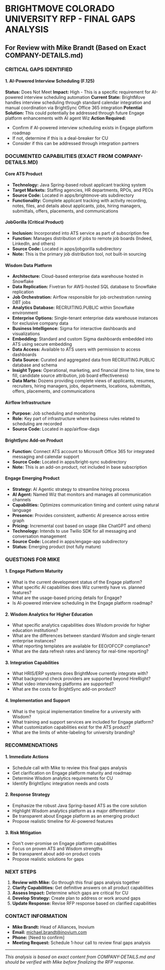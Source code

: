 
# BRIGHTMOVE COLORADO UNIVERSITY RFP - FINAL GAPS ANALYSIS
## For Review with Mike Brandt (Based on Exact COMPANY-DETAILS.md)

### CRITICAL GAPS IDENTIFIED

#### 1. AI-Powered Interview Scheduling (F.125)
**Status:** Does Not Meet
**Impact:** High - This is a specific requirement for AI-powered interview scheduling automation
**Current State:** BrightMove handles interview scheduling through standard calendar integration and manual coordination via BrightSync Office 365 integration
**Potential Solution:** This could potentially be addressed through future Engage platform enhancements with AI agent Wiz
**Action Required:** 
- Confirm if AI-powered interview scheduling exists in Engage platform roadmap
- If not, determine if this is a deal-breaker for CU
- Consider if this can be addressed through integration partners

### DOCUMENTED CAPABILITIES (EXACT FROM COMPANY-DETAILS.MD)

#### Core ATS Product
- **Technology:** Java Spring-based robust applicant tracking system
- **Target Markets:** Staffing agencies, HR departments, RPOs, and PEOs
- **Source Code:** Located in apps/brightmove-ats subdirectory
- **Functionality:** Complete applicant tracking with activity recording, notes, files, and details about applicants, jobs, hiring managers, submittals, offers, placements, and communications

#### JobGorilla (Critical Product)
- **Inclusion:** Incorporated into ATS service as part of subscription fee
- **Function:** Manages distribution of jobs to remote job boards (Indeed, LinkedIn, and others)
- **Source Code:** Located in apps/jobgorilla subdirectory
- **Note:** This is the primary job distribution tool, not built-in sourcing

#### Wisdom Data Platform
- **Architecture:** Cloud-based enterprise data warehouse hosted in Snowflake
- **Data Replication:** Fivetran for AWS-hosted SQL database to Snowflake replication
- **Job Orchestration:** Airflow responsible for job orchestration running DBT jobs
- **Analytics Database:** RECRUITING.PUBLIC within Snowflake environment
- **Enterprise Options:** Single-tenant enterprise data warehouse instances for exclusive company data
- **Business Intelligence:** Sigma for interactive dashboards and visualizations
- **Embedding:** Standard and custom Sigma dashboards embedded into ATS using secure embedding
- **Data Access:** Available to ATS users with permission to access dashboards
- **Data Source:** Curated and aggregated data from RECRUITING.PUBLIC database and schema
- **Insight Types:** Operational, marketing, and financial (time to hire, time to fill, candidate source attribution, job board effectiveness)
- **Data Marts:** Dozens providing complete views of applicants, resumes, recruiters, hiring managers, jobs, departments, locations, submittals, offers, placements, and communications

#### Airflow Infrastructure
- **Purpose:** Job scheduling and monitoring
- **Role:** Key part of infrastructure where business rules related to scheduling are recorded
- **Source Code:** Located in app/airflow-dags

#### BrightSync Add-on Product
- **Function:** Connect ATS account to Microsoft Office 365 for integrated messaging and calendar support
- **Source Code:** Located in apps/bright-sync subdirectory
- **Note:** This is an add-on product, not included in base subscription

#### Engage Emerging Product
- **Strategy:** AI Agentic strategy to streamline hiring process
- **AI Agent:** Named Wiz that monitors and manages all communication channels
- **Capabilities:** Optimizes communication timing and content using natural language
- **Presence:** Provides consistent, authentic AI presence across entire graph
- **Pricing:** Incremental cost based on usage (like ChatGPT and others)
- **Technology:** Intends to use Twilio SDK for all messaging and conversation management
- **Source Code:** Located in apps/engage-app subdirectory
- **Status:** Emerging product (not fully mature)

### QUESTIONS FOR MIKE

#### 1. Engage Platform Maturity
- What is the current development status of the Engage platform?
- What specific AI capabilities does Wiz currently have vs. planned features?
- What are the usage-based pricing details for Engage?
- Is AI-powered interview scheduling in the Engage platform roadmap?

#### 2. Wisdom Analytics for Higher Education
- What specific analytics capabilities does Wisdom provide for higher education institutions?
- What are the differences between standard Wisdom and single-tenant enterprise instances?
- What reporting templates are available for EEO/OFCCP compliance?
- What are the data refresh rates and latency for real-time reporting?

#### 3. Integration Capabilities
- What HRIS/ERP systems does BrightMove currently integrate with?
- What background check providers are supported beyond HireRight?
- What video interviewing platforms are supported?
- What are the costs for BrightSync add-on product?

#### 4. Implementation and Support
- What is the typical implementation timeline for a university with Wisdom?
- What training and support services are included for Engage platform?
- What customization capabilities exist for the ATS product?
- What are the limits of white-labeling for university branding?

### RECOMMENDATIONS

#### 1. Immediate Actions
- Schedule call with Mike to review this final gaps analysis
- Get clarification on Engage platform maturity and roadmap
- Determine Wisdom analytics requirements for CU
- Identify BrightSync integration needs and costs

#### 2. Response Strategy
- Emphasize the robust Java Spring-based ATS as the core solution
- Highlight Wisdom analytics platform as a major differentiator
- Be transparent about Engage platform as an emerging product
- Propose realistic timeline for AI-powered features

#### 3. Risk Mitigation
- Don't over-promise on Engage platform capabilities
- Focus on proven ATS and Wisdom strengths
- Be transparent about add-on product costs
- Propose realistic solutions for gaps

### NEXT STEPS

1. **Review with Mike:** Go through this final gaps analysis together
2. **Clarify Capabilities:** Get definitive answers on all product capabilities
3. **Assess Impact:** Determine which gaps are critical for CU
4. **Develop Strategy:** Create plan to address or work around gaps
5. **Update Response:** Revise RFP response based on clarified capabilities

### CONTACT INFORMATION
- **Mike Brandt:** Head of Alliances, Inovium
- **Email:** michael.brandt@inovium.com
- **Phone:** [Need to confirm]
- **Meeting Request:** Schedule 1-hour call to review final gaps analysis

---
*This analysis is based on exact content from COMPANY-DETAILS.md and should be verified with Mike before finalizing the RFP response.*
